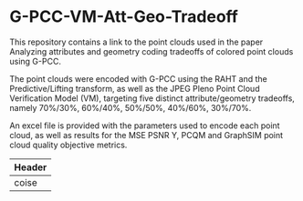# G-PCC-VM-Att-Geo-Tradeoff

This repository contains a link to the point clouds used in the paper Analyzing attributes and geometry coding tradeoffs of colored point clouds using G-PCC.

The point clouds were encoded with G-PCC using the RAHT and the Predictive/Lifting transform, as well as the JPEG Pleno Point Cloud Verification Model (VM), targeting five distinct attribute/geometry tradeoffs, namely 70%/30%, 60%/40%, 50%/50%, 40%/60%, 30%/70%.

An excel file is provided with the parameters used to encode each point cloud, as well as results for the MSE PSNR Y, PCQM and GraphSIM point cloud quality objective metrics.

|Header|
|-------|
|coise|
